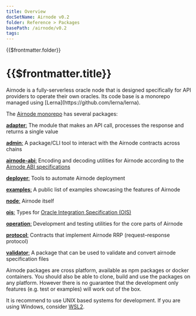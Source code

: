```yaml
---
title: Overview
docSetName: Airnode v0.2
folder: Reference > Packages
basePath: /airnode/v0.2
tags:
---
```


<TitleSpan>{{$frontmatter.folder}}</TitleSpan>

# {{$frontmatter.title}}

<VersionWarning/>
Airnode is a fully-serverless oracle node that is designed specifically for API
providers to operate their own oracles. Its code base is a monorepo managed
using [Lerna](https://github.com/lerna/lerna).

The [Airnode monorepo](https://github.com/api3dao/airnode/tree/v0.2/packages)
has several packages:

[**adapter**:](https://github.com/api3dao/airnode/tree/v0.2/packages/airnode-adapter)
The module that makes an API call, processes the response and returns a single
value

[**admin**:](https://github.com/api3dao/airnode/tree/v0.2/packages/airnode-admin)
A package/CLI tool to interact with the Airnode contracts across chains

[**airnode-abi**:](https://github.com/api3dao/airnode/tree/v0.2/packages/airnode-abi)
Encoding and decoding utilities for Airnode according to the
[Airnode ABI specifications](../specifications/airnode-abi-specifications.md)

[**deployer**:](https://github.com/api3dao/airnode/tree/v0.2/packages/airnode-deployer)
Tools to automate Airnode deployment

[**examples**:](https://github.com/api3dao/airnode/tree/v0.2/packages/airnode-examples)
A public list of examples showcasing the features of Airnode

[**node**:](https://github.com/api3dao/airnode/tree/v0.2/packages/airnode-node)
Airnode itself

[**ois**:](https://github.com/api3dao/airnode/tree/v0.2/packages/airnode-ois)
Types for [Oracle Integration Specification (OIS)](../specifications/ois.md)

[**operation**:](https://github.com/api3dao/airnode/tree/v0.2/packages/airnode-operation)
Development and testing utilities for the core parts of Airnode

[**protocol**:](https://github.com/api3dao/airnode/tree/v0.2/packages/airnode-protocol)
Contracts that implement Airnode RRP (request–response protocol)

[**validator**:](https://github.com/api3dao/airnode/tree/v0.2/packages/airnode-validator)
A package that can be used to validate and convert airnode specification files

Airnode packages are cross platform, available as npm packages or docker
containers. You should also be able to clone, build and use the packages on any
platform. However there is no guarantee that the development only features (e.g.
test or examples) will work out of the box.

It is recommend to use UNIX based systems for development. If you are using
Windows, consider [WSL2](https://docs.microsoft.com/en-us/windows/wsl/install).

